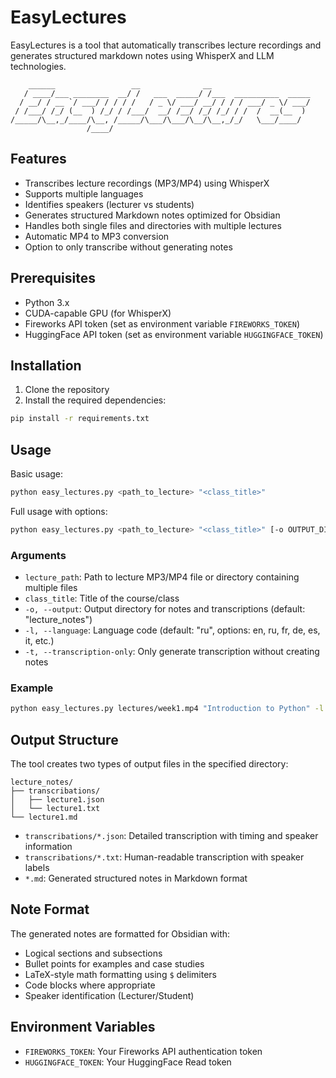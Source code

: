 
# EasyLectures

EasyLectures is a tool that automatically transcribes lecture recordings and generates structured markdown notes using WhisperX and LLM technologies.

```ascii
    ______                 __              __                      
   / ____/___ ________  __/ /   ___  _____/ /___  __________  _____
  / __/ / __ `/ ___/ / / / /   / _ \/ ___/ __/ / / / ___/ _ \/ ___/
 / /___/ /_/ (__  ) /_/ / /___/  __/ /__/ /_/ /_/ / /  /  __(__  ) 
/_____/\__,_/____/\__, /_____/\___/\___/\__/\__,_/_/   \___/____/  
                 /____/                                            
```

## Features

- Transcribes lecture recordings (MP3/MP4) using WhisperX
- Supports multiple languages
- Identifies speakers (lecturer vs students)
- Generates structured Markdown notes optimized for Obsidian
- Handles both single files and directories with multiple lectures
- Automatic MP4 to MP3 conversion
- Option to only transcribe without generating notes

## Prerequisites

- Python 3.x
- CUDA-capable GPU (for WhisperX)
- Fireworks API token (set as environment variable `FIREWORKS_TOKEN`)
- HuggingFace API token (set as environment variable `HUGGINGFACE_TOKEN`)

## Installation

1. Clone the repository
2. Install the required dependencies:
```bash
pip install -r requirements.txt
```

## Usage

Basic usage:
```bash
python easy_lectures.py <path_to_lecture> "<class_title>"
```

Full usage with options:
```bash
python easy_lectures.py <path_to_lecture> "<class_title>" [-o OUTPUT_DIR] [-l LANGUAGE] [-t]
```

### Arguments

- `lecture_path`: Path to lecture MP3/MP4 file or directory containing multiple files
- `class_title`: Title of the course/class
- `-o, --output`: Output directory for notes and transcriptions (default: "lecture_notes")
- `-l, --language`: Language code (default: "ru", options: en, ru, fr, de, es, it, etc.)
- `-t, --transcription-only`: Only generate transcription without creating notes

### Example

```bash
python easy_lectures.py lectures/week1.mp4 "Introduction to Python" -l en -o notes
```

## Output Structure

The tool creates two types of output files in the specified directory:

```
lecture_notes/
├── transcribations/
│   ├── lecture1.json
│   └── lecture1.txt
└── lecture1.md
```

- `transcribations/*.json`: Detailed transcription with timing and speaker information
- `transcribations/*.txt`: Human-readable transcription with speaker labels
- `*.md`: Generated structured notes in Markdown format

## Note Format

The generated notes are formatted for Obsidian with:
- Logical sections and subsections
- Bullet points for examples and case studies
- LaTeX-style math formatting using `$` delimiters
- Code blocks where appropriate
- Speaker identification (Lecturer/Student)

## Environment Variables

- `FIREWORKS_TOKEN`: Your Fireworks API authentication token
- `HUGGINGFACE_TOKEN`: Your HuggingFace Read token
